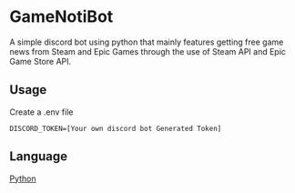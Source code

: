 # GameNotiBot

A simple discord bot using python that mainly features getting free game news from Steam and Epic Games through the use of Steam API and Epic Game Store API.

## Usage

Create a .env file 
```
DISCORD_TOKEN=[Your own discord bot Generated Token]
```

## Language

[Python](https://www.python.org)
